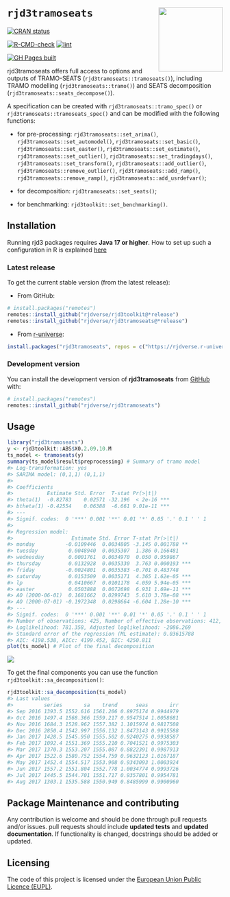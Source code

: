 
<!-- README.md is generated from README.Rmd. Please edit that file -->

# `rjd3tramoseats` <a href="https://rjdverse.github.io/rjd3tramoseats/"><img src="man/figures/logo.png" align="right" height="150" style="float:right; height:150px;"/></a>

<!-- badges: start -->

[![CRAN
status](https://www.r-pkg.org/badges/version/rjd3tramoseats)](https://CRAN.R-project.org/package=rjd3tramoseats)

[![R-CMD-check](https://github.com/rjdverse/rjd3tramoseats/actions/workflows/R-CMD-check.yaml/badge.svg)](https://github.com/rjdverse/rjd3tramoseats/actions/workflows/R-CMD-check.yaml)
[![lint](https://github.com/rjdverse/rjd3tramoseats/actions/workflows/lint.yaml/badge.svg)](https://github.com/rjdverse/rjd3tramoseats/actions/workflows/lint.yaml)

[![GH Pages
built](https://github.com/rjdverse/rjd3tramoseats/actions/workflows/pkgdown.yaml/badge.svg)](https://github.com/rjdverse/rjd3tramoseats/actions/workflows/pkgdown.yaml)
<!-- badges: end -->

rjd3tramoseats offers full access to options and outputs of TRAMO-SEATS
(`rjd3tramoseats::tramoseats()`), including TRAMO modelling
(`rjd3tramoseats::tramo()`) and SEATS decomposition
(`rjd3tramoseats::seats_decompose()`).

A specification can be created with `rjd3tramoseats::tramo_spec()` or
`rjd3tramoseats::tramoseats_spec()` and can be modified with the
following functions:

- for pre-processing: `rjd3tramoseats::set_arima()`,
  `rjd3tramoseats::set_automodel()`, `rjd3tramoseats::set_basic()`,
  `rjd3tramoseats::set_easter()`, `rjd3tramoseats::set_estimate()`,
  `rjd3tramoseats::set_outlier()`, `rjd3tramoseats::set_tradingdays()`,
  `rjd3tramoseats::set_transform()`, `rjd3tramoseats::add_outlier()`,
  `rjd3tramoseats::remove_outlier()`, `rjd3tramoseats::add_ramp()`,
  `rjd3tramoseats::remove_ramp()`, `rjd3tramoseats::add_usrdefvar()`;

- for decomposition: `rjd3tramoseats::set_seats()`;

- for benchmarking: `rjd3toolkit::set_benchmarking()`.

## Installation

Running rjd3 packages requires **Java 17 or higher**. How to set up such
a configuration in R is explained
[here](https://jdemetra-new-documentation.netlify.app/#Rconfig)

### Latest release

To get the current stable version (from the latest release):

- From GitHub:

``` r
# install.packages("remotes")
remotes::install_github("rjdverse/rjd3toolkit@*release")
remotes::install_github("rjdverse/rjd3tramoseats@*release")
```

- From [r-universe](https://rjdverse.r-universe.dev/rjd3tramoseats):

``` r
install.packages("rjd3tramoseats", repos = c("https://rjdverse.r-universe.dev", "https://cloud.r-project.org"))
```

### Development version

You can install the development version of **rjd3tramoseats** from
[GitHub](https://github.com/) with:

``` r
# install.packages("remotes")
remotes::install_github("rjdverse/rjd3tramoseats")
```

## Usage

``` r
library("rjd3tramoseats")
y <- rjd3toolkit::ABS$X0.2.09.10.M
ts_model <- tramoseats(y)
summary(ts_model$result$preprocessing) # Summary of tramo model
#> Log-transformation: yes 
#> SARIMA model: (0,1,1) (0,1,1)
#> 
#> Coefficients
#>           Estimate Std. Error  T-stat Pr(>|t|)    
#> theta(1)  -0.82783    0.02571 -32.196  < 2e-16 ***
#> btheta(1) -0.42554    0.06388  -6.661 9.01e-11 ***
#> ---
#> Signif. codes:  0 '***' 0.001 '**' 0.01 '*' 0.05 '.' 0.1 ' ' 1
#> 
#> Regression model:
#>                   Estimate Std. Error T-stat Pr(>|t|)    
#> monday          -0.0109446  0.0034805 -3.145 0.001788 ** 
#> tuesday          0.0048940  0.0035307  1.386 0.166481    
#> wednesday        0.0001761  0.0034970  0.050 0.959867    
#> thursday         0.0132928  0.0035330  3.763 0.000193 ***
#> friday          -0.0024801  0.0035383 -0.701 0.483748    
#> saturday         0.0153509  0.0035171  4.365 1.62e-05 ***
#> lp               0.0410667  0.0101178  4.059 5.94e-05 ***
#> easter           0.0503888  0.0072698  6.931 1.69e-11 ***
#> AO (2000-06-01)  0.1681662  0.0299743  5.610 3.78e-08 ***
#> AO (2000-07-01) -0.1972348  0.0298664 -6.604 1.28e-10 ***
#> ---
#> Signif. codes:  0 '***' 0.001 '**' 0.01 '*' 0.05 '.' 0.1 ' ' 1
#> Number of observations: 425, Number of effective observations: 412, Number of parameters: 13
#> Loglikelihood: 781.358, Adjusted loglikelihood: -2086.269
#> Standard error of the regression (ML estimate): 0.03615788 
#> AIC: 4198.538, AICc: 4199.452, BIC: 4250.811
plot(ts_model) # Plot of the final decomposition
```

<img src="man/figures/README-ts-final-1.png" style="display: block; margin: auto;" />

To get the final components you can use the function
`rjd3toolkit::sa_decomposition()`:

``` r
rjd3toolkit::sa_decomposition(ts_model)
#> Last values
#>          series       sa    trend      seas       irr
#> Sep 2016 1393.5 1552.616 1561.206 0.8975174 0.9944979
#> Oct 2016 1497.4 1568.366 1559.217 0.9547514 1.0058681
#> Nov 2016 1684.3 1528.962 1557.382 1.1015974 0.9817508
#> Dec 2016 2850.4 1542.997 1556.132 1.8473143 0.9915588
#> Jan 2017 1428.5 1545.950 1555.502 0.9240275 0.9938587
#> Feb 2017 1092.4 1551.369 1555.210 0.7041521 0.9975303
#> Mar 2017 1370.3 1553.207 1555.087 0.8822391 0.9987913
#> Apr 2017 1522.6 1580.752 1554.759 0.9632123 1.0167187
#> May 2017 1452.4 1554.517 1553.908 0.9343093 1.0003924
#> Jun 2017 1557.2 1551.804 1552.778 1.0034774 0.9993726
#> Jul 2017 1445.5 1544.701 1551.717 0.9357801 0.9954781
#> Aug 2017 1303.1 1535.588 1550.949 0.8485999 0.9900960
```

## Package Maintenance and contributing

Any contribution is welcome and should be done through pull requests
and/or issues. pull requests should include **updated tests** and
**updated documentation**. If functionality is changed, docstrings
should be added or updated.

## Licensing

The code of this project is licensed under the [European Union Public
Licence
(EUPL)](https://interoperable-europe.ec.europa.eu:443/collection/eupl/eupl-text-eupl-12).
